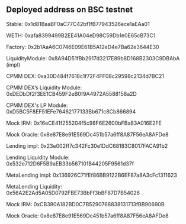 ## Deployed address on BSC testnet

Stable: 0x1d81BaaBF0aC77C42bf1fB77943526ece1aEAa01

WETH: 0xafa8399499B2EE41A04eD98C59Db1e0E65cB73C1

Factory: 0x2b1AaA6C0746E09E61B5A12eD4e7Ba62e3644E30

LiquidityModule: 0x8A94D51fBb2917d3217E89b8D168B2303C9DBAbA (impl)

CPMM DEX: 0xa30D484f7618c1f72F4FF08c29598c2134d7BC21

CPMM DEX’s Liquidity Module: 0xDEDbDf2f3EE1CB459F2eB0f9A4972A5588158a2D

CPMM DEX's LP Module: 0xD5BC5F8EF51EFe76462177133Bb671c8Cb866894

Mock IRM: 0x16eCE41f255204f5c98F6E2600bFBa83A016E2FE

Mock Oracle: 0x8e87E8e91E569Dc451b57a6ff8A87F56eA8AFDe8

Lending impl: 0x23e002ff7c342Fc30e1DdC68183C8017FACA91b2

Lending Liquidity Module: 0x532e712D6F5B9aEB33b567101B44205F9561d37f

MetaLending impl: 0x136926C71fEf86BB9122B6EF87a8A3cFc1311623

MetaLending Liquidity: 0x56A2E2Ad5A05D0792FBE73BbFf3bBF87D7B54026

Mock IRM: 0xCB380A182BD0C7B5290768838131713fBB90690B

Mock Oracle: 0x8e87E8e91E569Dc451b57a6ff8A87F56eA8AFDe8
